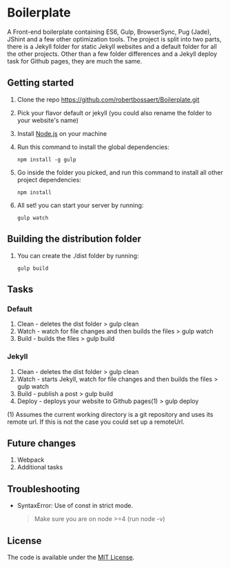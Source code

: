 # Boilerplate

A Front-end boilerplate containing ES6, Gulp, BrowserSync, Pug (Jade), JShint and a few other optimization tools.
The project is split into two parts, there is a Jekyll folder for static Jekyll websites and a default folder for all the other projects.
Other than a few folder differences and a Jekyll deploy task for Github pages, they are much the same.

## Getting started

1. Clone the repo https://github.com/robertbossaert/Boilerplate.git
2. Pick your flavor default or jekyll (you could also rename the folder to your website's name)
2. Install [Node.js](http://nodejs.org/) on your machine
3. Run this command to install the global dependencies:
    
    ```
    npm install -g gulp
    ```
4. Go inside the folder you picked, and run this command to install all other project dependencies:
    
    ```
    npm install
    ```
5. All set! you can start your server by running:
    
    ```
    gulp watch
    ```

## Building the distribution folder

1. You can create the ./dist folder by running:
    
    ```
    gulp build
    ```

## Tasks

### Default
1. Clean - deletes the dist folder > gulp clean
2. Watch - watch for file changes and then builds the files > gulp watch
3. Build - builds the files > gulp build

### Jekyll
1. Clean - deletes the dist folder > gulp clean
2. Watch - starts Jekyll, watch for file changes and then builds the files > gulp watch
3. Build - publish a post > gulp build
4. Deploy - deploys your website to Github pages(1) > gulp deploy

(1) Assumes the current working directory is a git repository and uses its remote url. If this is not the case you could set up a remoteUrl.

## Future changes

1. Webpack
2. Additional tasks

## Troubleshooting

* SyntaxError: Use of const in strict mode.
    
    > Make sure you are on node >=4 (run node -v)

## License
The code is available under the [MIT License](/LICENSE).
